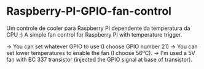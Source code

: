 # Raspberry-PI-GPIO-fan-control
Um controle de cooler para Raspberry PI dependente da temperatura da CPU ;)
A simple fan control for Raspberry PI with temperature trigger.

-> You can set whatever GPIO to use (I choose GPIO number 21)
-> You can set lower temperatures to enable the fan (I choose 56ºC).
-> I'm used a 5V fan with BC 337 transistor (injected the GPIO signal at base of transistor).

